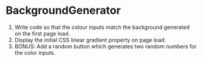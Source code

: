 # BackgroundGenerator
1. Write code so that the colour inputs match the background generated on the first page load.   
2. Display the initial CSS linear gradient property on page load.  
3. BONUS: Add a random button which generates two random numbers for the color inputs.
